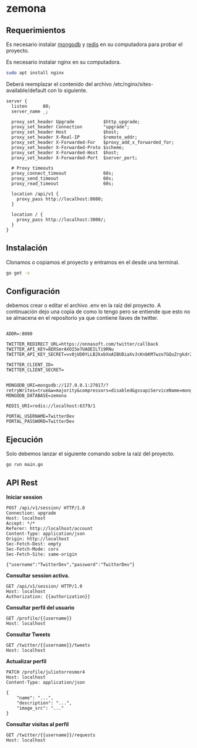 # zemona

## Requerimientos
Es necesario instalar [mongodb](https://www.mongodb.com/docs/manual/tutorial/install-mongodb-on-ubuntu/) y [redis](https://redis.io/docs/getting-started/installation/install-redis-on-linux/) en su computadora para probar el proyecto.

Es necesario instalar nginx en su computadora.
```bash
sudo apt install nginx
```

Deberá reemplazar el contenido del archivo /etc/nginx/sites-available/default con lo siguiente.

```nginx
server {
  listen      80;
  server_name _;

  proxy_set_header Upgrade           $http_upgrade;
  proxy_set_header Connection        "upgrade";
  proxy_set_header Host              $host;
  proxy_set_header X-Real-IP         $remote_addr;
  proxy_set_header X-Forwarded-For   $proxy_add_x_forwarded_for;
  proxy_set_header X-Forwarded-Proto $scheme;
  proxy_set_header X-Forwarded-Host  $host;
  proxy_set_header X-Forwarded-Port  $server_port;

  # Proxy timeouts
  proxy_connect_timeout              60s;
  proxy_send_timeout                 60s;
  proxy_read_timeout                 60s;

  location /api/v1 { 
    proxy_pass http://localhost:8080;
  }

  location / {    
    proxy_pass http://localhost:3000/;
  }
}

```

## Instalación
Clonamos o copiamos el proyecto y entramos en el desde una terminal.
```bash
go get -v
```

## Configuración
debemos crear o editar el archivo .env en la raíz del proyecto. A continuación dejo una copia de como lo tengo pero se entiende que esto no se almacena en el repositorio ya que contiene llaves de twitter.

```

ADDR=:8080

TWITTER_REDIRECT_URL=https://onnasoft.com/twitter/callback
TWITTER_API_KEY=8ERSmrAXOI5e7UAOEILTi9RNu
TWITTER_API_KEY_SECRET=vv0jUD0YLLB2kxbXoAIBUDiaXvJcKnbKM7wzo7GQuZrgkdr2sD

TWITTER_CLIENT_ID=
TWITTER_CLIENT_SECRET=


MONGODB_URI=mongodb://127.0.0.1:27017/?retryWrites=true&w=majority&compressors=disabled&gssapiServiceName=mongodb
MONGODB_DATABASE=zemona

REDIS_URI=redis://localhost:6379/1

PORTAL_USERNAME=TwitterDev
PORTAL_PASSWORD=TwitterDev

```
## Ejecución
Solo debemos lanzar el siguiente comando sobre la raíz del proyecto.
```bash
go run main.go
```

## API Rest

**Iniciar session**
```http
POST /api/v1/session/ HTTP/1.0
Connection: upgrade
Host: localhost
Accept: */*
Referer: http://localhost/account
Content-Type: application/json
Origin: http://localhost
Sec-Fetch-Dest: empty
Sec-Fetch-Mode: cors
Sec-Fetch-Site: same-origin

{"username":"TwitterDev","password":"TwitterDev"}
```

**Consultar session activa.**
```http
GET /api/v1/session/ HTTP/1.0
Host: localhost
Authorization: {{authorization}}
```

**Consultar perfil del usuario**
```http
GET /profile/{{username}}
Host: localhost
```
**Consultar Tweets**
```http
GET /twitter/{{username}}/tweets
Host: localhost
```
**Actualizar perfil**
```http
PATCH /profile/juliotorresmor4
Host: localhost
Content-Type: application/json

{
    "name": "...",
    "description": "...",
    "image_src": "..."
}
```
**Consultar visitas al perfil**
```http
GET /twitter/{{username}}/requests
Host: localhost
```

